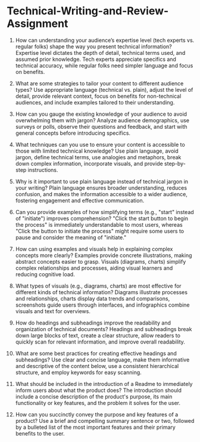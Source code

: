 # Technical-Writing-and-Review-Assignment

1. How can understanding your audience’s expertise level (tech experts vs. regular folks) shape the way you present technical information?
Expertise level dictates the depth of detail, technical terms used, and assumed prior knowledge. Tech experts appreciate specifics and technical accuracy, while regular folks need simpler language and focus on benefits.

2. What are some strategies to tailor your content to different audience types?
Use appropriate language (technical vs. plain), adjust the level of detail, provide relevant context, focus on benefits for non-technical audiences, and include examples tailored to their understanding.

3. How can you gauge the existing knowledge of your audience to avoid overwhelming them with jargon?
Analyze audience demographics, use surveys or polls, observe their questions and feedback, and start with general concepts before introducing specifics.

4. What techniques can you use to ensure your content is accessible to those with limited technical knowledge?
Use plain language, avoid jargon, define technical terms, use analogies and metaphors, break down complex information, incorporate visuals, and provide step-by-step instructions.

5. Why is it important to use plain language instead of technical jargon in your writing?
Plain language ensures broader understanding, reduces confusion, and makes the information accessible to a wider audience, fostering engagement and effective communication.

6. Can you provide examples of how simplifying terms (e.g., "start" instead of "initiate") improves comprehension?
"Click the start button to begin the process" is immediately understandable to most users, whereas "Click the button to initiate the process" might require some users to pause and consider the meaning of "initiate."

7. How can using examples and visuals help in explaining complex concepts more clearly?
Examples provide concrete illustrations, making abstract concepts easier to grasp. Visuals (diagrams, charts) simplify complex relationships and processes, aiding visual learners and reducing cognitive load.

8. What types of visuals (e.g., diagrams, charts) are most effective for different kinds of technical information?
Diagrams illustrate processes and relationships, charts display data trends and comparisons, screenshots guide users through interfaces, and infographics combine visuals and text for overviews.

9. How do headings and subheadings improve the readability and organization of technical documents?
Headings and subheadings break down large blocks of text, create a clear structure, allow readers to quickly scan for relevant information, and improve overall readability.

10. What are some best practices for creating effective headings and subheadings?
Use clear and concise language, make them informative and descriptive of the content below, use a consistent hierarchical structure, and employ keywords for easy scanning.

11. What should be included in the introduction of a Readme to immediately inform users about what the product does?
The introduction should include a concise description of the product's purpose, its main functionality or key features, and the problem it solves for the user.

12. How can you succinctly convey the purpose and key features of a product?
Use a brief and compelling summary sentence or two, followed by a bulleted list of the most important features and their primary benefits to the user.
